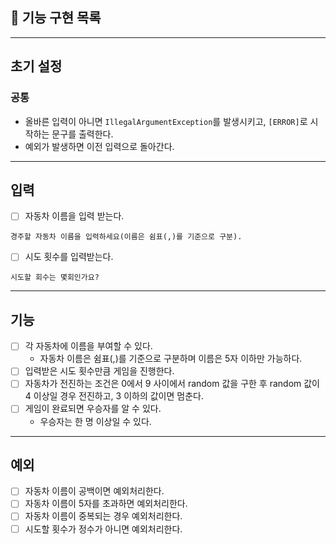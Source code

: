 ## 📝 기능 구현 목록

---
## 초기 설정

### 공통
- 올바른 입력이 아니면 ```IllegalArgumentException```를 발생시키고, ```[ERROR]```로 시작하는 문구를 출력한다.
- 예외가 발생하면 이전 입력으로 돌아간다.

---
## 입력
- [ ] 자동차 이름을 입력 받는다.
```
경주할 자동차 이름을 입력하세요(이름은 쉼표(,)를 기준으로 구분).
```
- [ ] 시도 횟수를 입력받는다.
```
시도할 회수는 몇회인가요?
```

---
## 기능
- [ ] 각 자동차에 이름을 부여할 수 있다.
  - 자동차 이름은 쉼표(,)를 기준으로 구분하며 이름은 5자 이하만 가능하다.
- [ ] 입력받은 시도 횟수만큼 게임을 진행한다.
- [ ] 자동차가 전진하는 조건은 0에서 9 사이에서 random 값을 구한 후 random 값이 4 이상일 경우 전진하고, 3 이하의 값이면 멈춘다.
- [ ] 게임이 완료되면 우승자를 알 수 있다.
  - 우승자는 한 명 이상일 수 있다.

---
## 예외
- [ ] 자동차 이름이 공백이면 예외처리한다.
- [ ] 자동차 이름이 5자를 초과하면 예외처리한다.
- [ ] 자동차 이름이 중복되는 경우 예외처리한다.
- [ ] 시도할 횟수가 정수가 아니면 예외처리한다. 